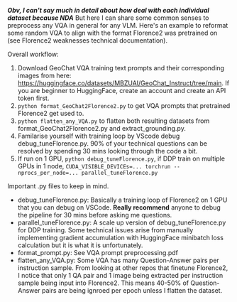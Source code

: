 ***Obv, I can't say much in detail about how deal with each individual dataset because NDA*** But here I can share some common senses to preprocess any VQA in general for any VLM. Here's an example to reformat some random VQA to align with the format Florence2 was pretrained on (see Florence2 weaknesses technical documentation).

Overall workflow:
1. Download GeoChat VQA training text prompts and their corresponding images from here: https://huggingface.co/datasets/MBZUAI/GeoChat_Instruct/tree/main. If you are beginner to HuggingFace, create an account and create an API token first.
2. ```python format_GeoChat2Florence2.py``` to get VQA prompts that pretrained Florence2 get used to. 
3. ```python flatten_any_VQA.py``` to flatten both resulting datasets from format_GeoChat2Florence2.py and extract_grounding.py.
4. Familarise yourself with training loop by VScode debug debug_tuneFlorence.py. 90% of your technical questions can be resolved by spending 30 mins looking through the code a bit.
5. If run on 1 GPU, ```python debug_tuneFlorence.py```, if DDP train on multiple GPUs in 1 node, ```CUDA_VISIBLE_DEVICEs=... torchrun --nprocs_per_node=... parallel_tuneFlorence.py```

Important .py files to keep in mind.
- debug_tuneFlorence.py: Basically a training loop of Florence2 on 1 GPU that you can debug on VSCode. **Really recommend** anyone to debug the pipeline for 30 mins before asking me questions. 
- parallel_tuneFlorence.py: A scale up version of debug_tuneFlorence.py for DDP training. Some technical issues arise from manually implementing gradient accumulation with HuggingFace minibatch loss calculation but it is what it is unfortunately.
- format_prompt.py: See VQA prompt preprocessing.pdf
- flatten_any_VQA.py: Some VQA has many Question-Answer pairs per instruction sample. From looking at other repos that finetune Florence2, I notice that only 1 QA pair and 1 image being extracted per instruction sample being input into Florence2. This means 40-50% of Question-Answer pairs are being ignroed per epoch unless I flatten the dataset.
